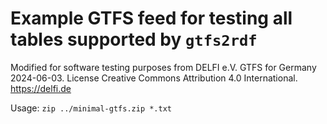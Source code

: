 # Example GTFS feed for testing all tables supported by `gtfs2rdf`

Modified for software testing purposes from DELFI e.V. GTFS for Germany 2024-06-03. License Creative Commons Attribution 4.0 International. <https://delfi.de>

Usage: `zip ../minimal-gtfs.zip *.txt`
